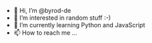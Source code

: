 - 👋 Hi, I’m @byrod-de
- 👀 I’m interested in random stuff :-) 
- 🌱 I’m currently learning Python and JavaScript 
- 📫 How to reach me ...

<!---
byrod-de/byrod-de is a ✨ special ✨ repository because its `README.md` (this file) appears on your GitHub profile.
You can click the Preview link to take a look at your changes.
--->
